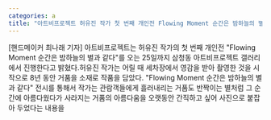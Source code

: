 ```yaml
---
categories: a
title: "아트비프로젝트 허유진 작가 첫 번째 개인전 Flowing Moment 순간은 밤하늘의 별과 같다 오는 25일까지"
---
```

[핸드메이커 최나래 기자] 아트비프로젝트는 허유진 작가의 첫 번째 개인전 "Flowing Moment 순간은 밤하늘의 별과 같다"를 오는 25일까지 삼청동 아트비프로젝트 갤러리에서 진행한다고 밝혔다.허유진 작가는 어릴 때 세차장에서 영감을 받아 촬영한 것을 시작으로 8년 동안 거품을 소재로 작품을 담았다. "Flowing Moment 순간은 밤하늘의 별과 같다" 전시를 통해서 작가는 관람객들에게 흘러내리는 거품도 반짝이는 별처럼 그 순간에 아름다웠다가 사라지는 거품의 아름다움을 오랫동안 간직하고 싶어 사진으로 붙잡아 두었다는 내용을